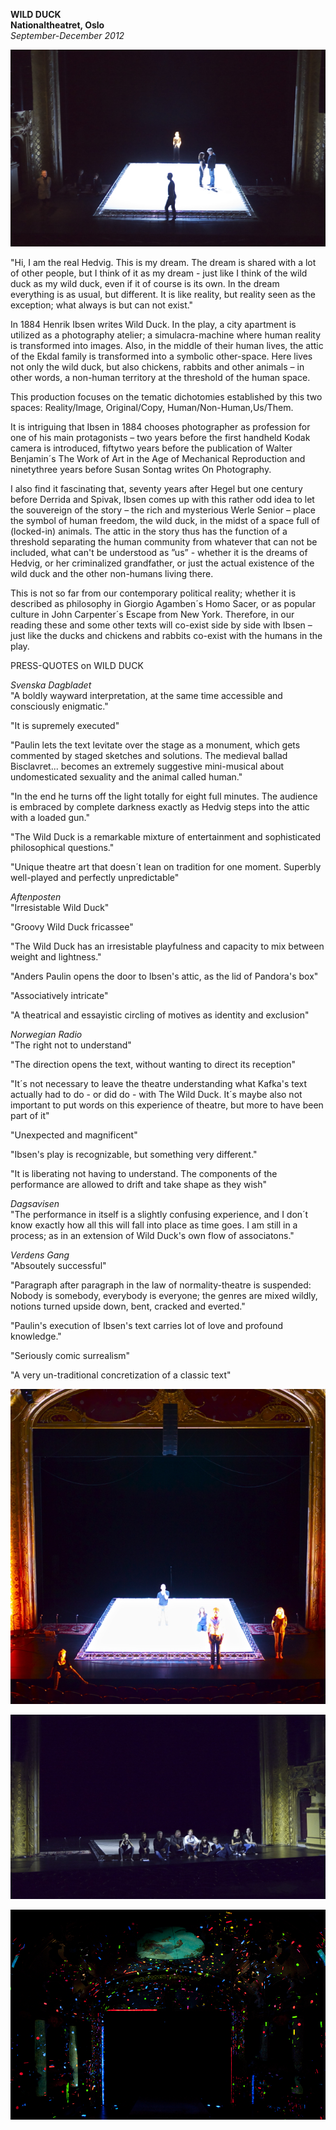**WILD DUCK**  
**Nationaltheatret, Oslo**  
*September-December 2012*

![](/villanden2.jpg)

"Hi, I am the real Hedvig. This is my dream. The dream is shared with a lot of other people, but I think of it as my dream - just like I think of the wild duck as my wild duck, even if it of course is its own. In the dream everything is as usual, but different. It is like reality, but reality seen as the exception; what always is but can not exist."

In 1884 Henrik Ibsen writes Wild Duck. In the play, a city apartment is utilized as a photography atelier; a simulacra-machine where human reality is transformed into images. Also, in the middle of their human lives, the attic of the Ekdal family is transformed into a symbolic other-space. Here lives not only the wild duck, but also chickens, rabbits and other animals – in other words, a non-human territory at the threshold of the human space.

This production focuses on the tematic dichotomies established by this two spaces: Reality/Image, Original/Copy, Human/Non-Human,Us/Them.

It is intriguing that Ibsen in 1884 chooses photographer as profession for one of his main protagonists – two years before the first handheld Kodak camera is introduced, fiftytwo years before the publication of Walter Benjamin´s The Work of Art in the Age of Mechanical Reproduction and ninetythree years before Susan Sontag writes On Photography.

I also find it fascinating that, seventy years after Hegel but one century before Derrida and Spivak, Ibsen comes up with this rather odd idea to let the souvereign of the story – the rich and mysterious Werle Senior – place the symbol of human freedom, the wild duck, in the midst of a space full of (locked-in) animals. The attic in the story thus has the function of a threshold separating the human community from whatever that can not be included, what can't be understood as ”us” - whether it is the dreams of Hedvig, or her criminalized grandfather, or just the actual existence of the wild duck and the other non-humans living there.

This is not so far from our contemporary political reality; whether it is described as philosophy in Giorgio Agamben´s Homo Sacer, or as popular culture in John Carpenter´s Escape from New York.
Therefore, in our reading these and some other texts will co-exist side by side with Ibsen – just like the ducks and chickens and rabbits co-exist with the humans in the play.

PRESS-QUOTES on WILD DUCK  

*Svenska Dagbladet*   
"A boldly wayward interpretation, at the same time accessible and consciously enigmatic."

"It is supremely executed"

"Paulin lets the text levitate over the stage as a monument, which gets commented by staged sketches and solutions. The medieval ballad Bisclavret... becomes an extremely suggestive mini-musical about undomesticated sexuality and the animal called human."

"In the end he turns off the light totally for eight full minutes. The audience is embraced by complete darkness exactly as Hedvig steps into the attic with a loaded gun."

"The Wild Duck is a remarkable mixture of entertainment and sophisticated philosophical questions."

"Unique theatre art that doesn´t lean on tradition for one moment. Superbly well-played and perfectly unpredictable"

*Aftenposten*  
"Irresistable Wild Duck"

"Groovy Wild Duck fricassee"

"The Wild Duck has an irresistable playfulness and capacity to mix between weight and lightness."

"Anders Paulin opens the door to Ibsen's attic, as the lid of Pandora's box"

"Associatively intricate"

"A theatrical and essayistic circling of motives as identity and exclusion"

*Norwegian Radio*  
"The right not to understand"

"The direction opens the text, without wanting to direct its reception"

"It´s not necessary to leave the theatre understanding what Kafka's text actually had to do - or did do - with The Wild Duck. It´s maybe also not important to put words on this experience of theatre, but more to have been part of it"

"Unexpected and magnificent"

"Ibsen's play is recognizable, but something very different."

"It is liberating not having to understand. The components of the performance are allowed to drift and take shape as they wish"

*Dagsavisen*  
"The performance in itself is a slightly confusing experience, and I don´t know exactly how all this will fall into place as time goes. I am still in a process; as in an extension of Wild Duck's own flow of associatons."

*Verdens Gang*  
"Absoutely successful"

"Paragraph after paragraph in the law of normality-theatre is suspended: Nobody is somebody, everybody is everyone; the genres are mixed wildly, notions turned upside down, bent, cracked and everted."

"Paulin's execution of Ibsen's text carries lot of love and profound knowledge."

"Seriously comic surrealism"

"A very un-traditional concretization of a classic text"

![](/villanden3.jpg)

![](/villanden4.jpg)

![](/villanden5.jpg)

